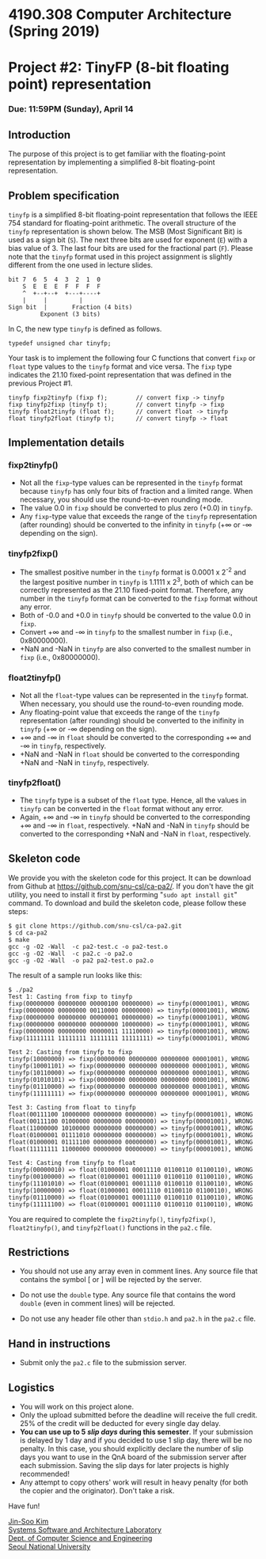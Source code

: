 # 4190.308 Computer Architecture (Spring 2019)
# Project #2: TinyFP (8-bit floating point) representation
### Due: 11:59PM (Sunday), April 14


## Introduction

The purpose of this project is to get familiar with the floating-point representation by implementing a simplified 8-bit floating-point representation.

## Problem specification

`tinyfp` is a simplified 8-bit floating-point representation that follows the IEEE 754 standard for floating-point arithmetic. The overall structure of the `tinyfp` representation is shown below. The MSB (Most Significant Bit) is used as a sign bit (`S`). The next three bits are used for exponent (`E`) with a bias value of 3. The last four bits are used for the fractional part (`F`). Please note that the `tinyfp` format used in this project assignment is slightly different from the one used in lecture slides.

```
bit 7  6  5  4  3  2  1  0
    S  E  E  E  F  F  F  F
    ^  +--+--+  +---+----+
    |     |         |                       
Sign bit  |       Fraction (4 bits)
         Exponent (3 bits)                   
```

In C, the new type `tinyfp` is defined as follows.

```
typedef unsigned char tinyfp;
```

Your task is to implement the following four C functions that convert `fixp` or `float` type values to the `tinyfp` format and vice versa. The `fixp` type indicates the 21.10 fixed-point representation that was defined in the previous Project #1.

```
tinyfp fixp2tinyfp (fixp f);        // convert fixp -> tinyfp
fixp tinyfp2fixp (tinyfp t);        // convert tinyfp -> fixp
tinyfp float2tinyfp (float f);      // convert float -> tinyfp
float tinyfp2float (tinyfp t);      // convert tinyfp -> float
```

## Implementation details

### fixp2tinyfp()

 * Not all the `fixp`-type values can be represented in the `tinyfp` format because `tinyfp` has only four bits of fraction and a limited range. When necessary, you should use the round-to-even rounding mode.
 * The value 0.0 in `fixp` should be converted to plus zero (+0.0) in `tinyfp`.
 * Any `fixp`-type value that exceeds the range of the `tinyfp` representation (after rounding) should be converted to the infinity in `tinyfp` (+&infin; or -&infin; depending on the sign).

### tinyfp2fixp()
 * The smallest positive number in the `tinyfp` format is 0.0001 x 2<sup>-2</sup> and the largest positive number in `tinyfp` is 1.1111 x 2<sup>3</sup>, both of which can be correctly represented as the 21.10 fixed-point format. Therefore, any number in the `tinyfp` format can be converted to the `fixp` format without any error.
 * Both of -0.0 and +0.0 in `tinyfp` should be converted to the value 0.0 in `fixp`.
 * Convert +&infin; and -&infin; in `tinyfp` to the smallest number in `fixp` (i.e., 0x80000000).
 * +NaN and -NaN in `tinyfp` are also converted to the smallest number in `fixp` (i.e., 0x80000000).

### float2tinyfp()
 * Not all the `float`-type values can be represented in the `tinyfp` format. When necessary, you should use the round-to-even rounding mode.
 * Any floating-point value that exceeds the range of the `tinyfp` representation (after rounding) should be converted to the inifinity in `tinyfp` (+&infin; or -&infin; depending on the sign).
 * +&infin; and -&infin; in `float` should be converted to the corresponding +&infin; and -&infin; in `tinyfp`, respectively.
 * +NaN and -NaN in `float` should be converted to the corresponding +NaN and -NaN in `tinyfp`, respectively.

### tinyfp2float()
 * The `tinyfp` type is a subset of the `float` type. Hence, all the values in `tinyfp` can be converted in the `float` format without any error.
 * Again, +&infin; and -&infin; in `tinyfp` should be converted to the corresponding +&infin; and -&infin; in `float`, respectively. +NaN and -NaN in `tinyfp` should be converted to the corresponding +NaN and -NaN in `float`, respectively.


## Skeleton code

We provide you with the skeleton code for this project. It can be download from Github at https://github.com/snu-csl/ca-pa2/. If you don't have the git utility, you need to install it first by performing "`sudo apt install git`" command. To download and build the skeleton code, please follow these steps:

```
$ git clone https://github.com/snu-csl/ca-pa2.git
$ cd ca-pa2
$ make
gcc -g -O2 -Wall  -c pa2-test.c -o pa2-test.o
gcc -g -O2 -Wall  -c pa2.c -o pa2.o
gcc -g -O2 -Wall  -o pa2 pa2-test.o pa2.o
```

The result of a sample run looks like this:

```
$ ./pa2
Test 1: Casting from fixp to tinyfp
fixp(00000000 00000000 00000100 00000000) => tinyfp(00001001), WRONG
fixp(00000000 00000000 00110000 00000000) => tinyfp(00001001), WRONG
fixp(00000000 00000000 00000001 00000000) => tinyfp(00001001), WRONG
fixp(00000000 00000000 00000000 10000000) => tinyfp(00001001), WRONG
fixp(00000000 00000000 00000011 11110000) => tinyfp(00001001), WRONG
fixp(11111111 11111111 11111111 11111111) => tinyfp(00001001), WRONG

Test 2: Casting from tinyfp to fixp
tinyfp(10000000) => fixp(00000000 00000000 00000000 00001001), WRONG
tinyfp(10001101) => fixp(00000000 00000000 00000000 00001001), WRONG
tinyfp(10110000) => fixp(00000000 00000000 00000000 00001001), WRONG
tinyfp(01010101) => fixp(00000000 00000000 00000000 00001001), WRONG
tinyfp(01110000) => fixp(00000000 00000000 00000000 00001001), WRONG
tinyfp(11111111) => fixp(00000000 00000000 00000000 00001001), WRONG

Test 3: Casting from float to tinyfp
float(00111100 10000000 00000000 00000000) => tinyfp(00001001), WRONG
float(00111100 01000000 00000000 00000000) => tinyfp(00001001), WRONG
float(11000000 10100000 00000000 00000000) => tinyfp(00001001), WRONG
float(01000001 01111010 00000000 00000000) => tinyfp(00001001), WRONG
float(01000001 01111100 00000000 00000000) => tinyfp(00001001), WRONG
float(11111111 11000000 00000000 00000000) => tinyfp(00001001), WRONG

Test 4: Casting from tinyfp to float
tinyfp(00000010) => float(01000001 00011110 01100110 01100110), WRONG
tinyfp(00100000) => float(01000001 00011110 01100110 01100110), WRONG
tinyfp(11101010) => float(01000001 00011110 01100110 01100110), WRONG
tinyfp(10000000) => float(01000001 00011110 01100110 01100110), WRONG
tinyfp(01110000) => float(01000001 00011110 01100110 01100110), WRONG
tinyfp(11111100) => float(01000001 00011110 01100110 01100110), WRONG
```

You are required to complete the `fixp2tinyfp()`, `tinyfp2fixp()`, `float2tinyfp()`, and `tinyfp2float()` functions in the `pa2.c` file.


## Restrictions

* You should not use any array even in comment lines. Any source file that contains the symbol [ or ] will be rejected by the server.

* Do not use the `double` type. Any source file that contains the word `double` (even in comment lines) will be rejected.

* Do not use any header file other than `stdio.h` and `pa2.h` in the `pa2.c` file.



## Hand in instructions

* Submit only the `pa2.c` file to the submission server.

## Logistics

* You will work on this project alone.
* Only the upload submitted before the deadline will receive the full credit. 25% of the credit will be deducted for every single day delay.
* __You can use up to 5 _slip days_ during this semester__. If your submission is delayed by 1 day and if you decided to use 1 slip day, there will be no penalty. In this case, you should explicitly declare the number of slip days you want to use in the QnA board of the submission server after each submission. Saving the slip days for later projects is highly recommended!
* Any attempt to copy others' work will result in heavy penalty (for both the copier and the originator). Don't take a risk.

Have fun!

[Jin-Soo Kim](mailto:jinsoo.kim_AT_snu.ac.kr)  
[Systems Software and Architecture Laboratory](http://csl.snu.ac.kr)  
[Dept. of Computer Science and Engineering](http://cse.snu.ac.kr)  
[Seoul National University](http://www.snu.ac.kr)

